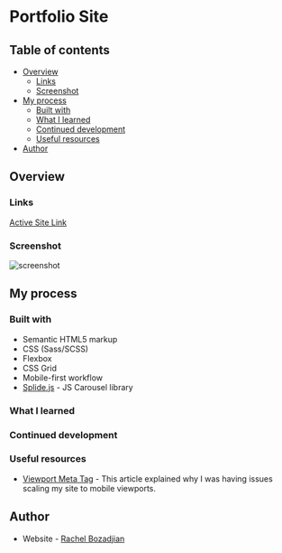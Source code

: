# Portfolio Site

## Table of contents

- [Overview](#overview)
  - [Links](#links)
  - [Screenshot](#screenshot)
- [My process](#my-process)
  - [Built with](#built-with)
  - [What I learned](#what-i-learned)
  - [Continued development](#continued-development)
  - [Useful resources](#useful-resources)
- [Author](#author)

## Overview

### Links
[Active Site Link](https://rboz1.github.io/portfolio_site/#)

### Screenshot

![screenshot](./screenshot.jpg)

## My process

### Built with

- Semantic HTML5 markup
- CSS (Sass/SCSS)
- Flexbox
- CSS Grid
- Mobile-first workflow
- [Splide.js](https://splidejs.com/) - JS Carousel library

### What I learned


### Continued development


### Useful resources

- [Viewport Meta Tag](https://developer.mozilla.org/en-US/docs/Web/HTML/Viewport_meta_tag) - This article explained why I was having issues scaling my site to mobile viewports.


## Author

- Website - [Rachel Bozadjian](https://github.com/rboz1)
